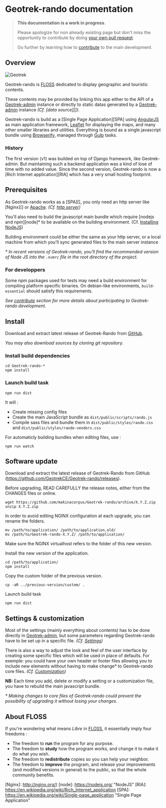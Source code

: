 # Geotrek-rando documentation

> **This documentation is a work in progress**.
>
> Please apologize for non already existing page but don't miss the opportunity to contribute by doing [your own pull request](https://help.github.com/articles/creating-a-pull-request/).
>
> Go further by learning how to [contribute][] to the main development.

## Overview

![Geotrek](/public/images/logo-geotrek.png)

Geotrek-rando is [FLOSS][] dedicated to display geographic and touristic contents.

These contents may be provided by linking this app either to the API of a [Geotrek-admin][] instance or directly to static datas generated by a [Geotrek-admin][] instance _(Cf. [data source][])_.

Geotrek-rando is build as a [Single Page Application][SPA] using [AngularJS][] as main application framework, [Leaflet][] for displaying the maps, and many other smaller libraries and utilities.
Everything is bound as a single javascript bundle using [Browserify][], managed through [Gulp][] tasks.

### History

The first version (v1) was builded on top of Django framework, like Geotrek-admin. But maintaining such a backend application was a kind of lose of time with no added value. Since the second version, Geotrek-rando is now a [Rich Internet application][RIA] which has a very small hosting footprint.

## Prerequisites

As Geotrek-rando works as a [SPA][], you only need an http server like [Nginx][] or [Apache][]. _(Cf. [http server][])_

You'll also need to build the javascript main bundle which require [nodejs and npm][node]\* to be available on the building environment. (Cf. [Installing NodeJS][])

Building environment could be either the same as your http server, or a local machine from which you'll sync generated files to the main server instance

_\* In recent versions of Geotrek-rando, you'll find the recommended version of Node JS into the `.nvmrc` file in the root directory of the project._

### For developpers

Some npm packages used for tests may need a build environment for compiling platform specific binaries. On debian-like environments, `build-essential` should satisfy this requirements.

_See [contribute][] section for more details about participating to Geotrek-rando development._

## Install

Download and extract latest release of Geotrek-Rando from [GitHub](https://github.com/GeotrekCE/Geotrek-rando/releases/latest).

_You may also download sources by cloning git repository._

### Install build dependencies

```
cd Geotrek-rando-*
npm install
```

### Launch build task

```
npm run dist
```

It will :
* Create missing config files
* Create the main JavaScript bundle as `dist/public/scripts/rando.js`
* Compile sass files and bundle them in `dist/public/styles/rando.css` and `dist/public/styles/rando-vendors.css`

For automaticly building bundles when editing files, use :

```
npm run watch
```

## Software update

Download and extract the latest release of Geotrek-Rando from GitHub (https://github.com/GeotrekCE/Geotrek-rando/releases).

Before upgrading, READ CAREFULLY the release notes, either from the CHANGES files or online.

```
wget https://github.com/makinacorpus/Geotrek-rando/archive/X.Y.Z.zip
unzip X.Y.Z.zip
```

In order to avoid editing NGINX configuration at each upgrade, you can rename the folders.

```
mv /path/to/application/ /path/to/application.old/
mv /path/to/Geotrek-rando-X.Y.Z/ /path/to/application/
```

Make sure the NGINX virtualhost refers to the folder of this new version. 

Install the new version of the application.

```
cd /path/to/application/
npm install
```

Copy the custom folder of the previous version.

```
cp -aR ../previous-version/custom/ .
```

Launch build task

```
npm run dist
```

## Settings & customization

Most of the settings (mainly everything about contents) has to be done directly in [Geotrek-admin][], but some parameters regarding Geotrek-rando have to be set up in a specific file. _(Cf. [Settings][])_

There is also a way to adjust the look and feel of the user interface by creating some specific files which will be used in place of defaults. For exemple: you could have your own header or footer files allowing you to include new elements without having to make change\* to Geotrek-rando core files. _(Cf. [Customization][])_

**NB:** Each time you add, delete or modify a setting or a customization file, you have to rebuild the main javascript bundle.

_\* Making changes to core files of Geotrek-rando could prevent the possibility of upgrading it without losing your changes._

## About FLOSS

If you're wondering what means _Libre_ in [FLOSS][], it essentially imply four freedoms :
* The freedom to **run** the program for any purpose.
* The freedom to **study** how the program works, and change it to make it do what you wish.
* The freedom to **redistribute** copies so you can help your neighbor.
* The freedom to **improve** the program, and release your improvements (and modified versions in general) to the public, so that the whole community benefits.

<!-- Internal links -->

[Contribute]: contribute.md
[Settings]: settings.md
[Customization]: settings.md#customization
[http server]: http-server.md
[Installing NodeJS]: install-node.md

<!-- External links -->

[AngularJS]: http://www.angularjs.org/
[Apache]: https://httpd.apache.org/
[Browserify]: http://browserify.org/
[FLOSS]: https://en.wikipedia.org/wiki/Free_and_open-source_software "free/libre and open-source software"
[Geotrek-admin]: https://github.com/GeotrekCE/Geotrek-admin
[Gulp]: http://gulpjs.com/
[Leaflet]: http://leafletjs.com/
[Nginx]: http://nginx.org/)
[node]: https://nodejs.org/ "NodeJS"
[RIA]: https://en.wikipedia.org/wiki/Rich_Internet_application
[SPA]: https://en.wikipedia.org/wiki/Single-page_application "Single Page Application"
